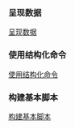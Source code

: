 ### 呈现数据
[呈现数据](https://github.com/ningbaoqi/Shell/blob/master/README-cheng.md)
### 使用结构化命令
[使用结构化命令](https://github.com/ningbaoqi/Shell/blob/master/README-struct.md)
### 构建基本脚本
[构建基本脚本](https://github.com/ningbaoqi/Shell/blob/master/README-base.md)
